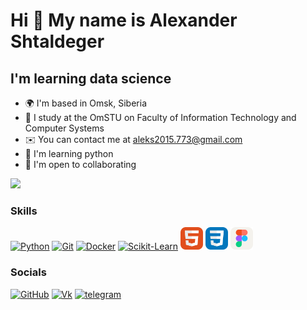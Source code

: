 Hi 👋 My name is Alexander Shtaldeger
==================================

I'm learning data science 
--------------------------------------

* 🌍  I'm based in Omsk, Siberia
* 💼  I study at the OmSTU on Faculty of Information Technology and Computer Systems
* ✉️  You can contact me at [aleks2015.773@gmail.com](mailto:aleks2015.773@gmail.com)
* 🧠  I'm learning python
* 🤝  I'm open to collaborating 

<a href="https://www.github.com/AlexShtal" target="_blank" rel="noreferrer"><img
src="https://img.shields.io/github/followers/AlexShtal?logo=github&style=for-the-badge&color=0891b2&labelColor=1c1917" /></a>

### Skills
<p align="left">
<a href="https://www.python.org/" target="_blank" rel="noreferrer"><img src="https://raw.githubusercontent.com/danielcranney/readme-generator/main/public/icons/skills/python-colored.svg" width="36" height="36" alt="Python" /></a>
<a href="https://git-scm.com/" target="_blank" rel="noreferrer"><img src="https://raw.githubusercontent.com/danielcranney/readme-generator/main/public/icons/skills/git-colored.svg" width="36" height="36" alt="Git" /></a>
<a href="https://www.docker.com/" target="_blank" rel="noreferrer"><img src="https://raw.githubusercontent.com/danielcranney/readme-generator/main/public/icons/skills/docker-colored.svg" width="36" height="36" alt="Docker" /></a>
<a href="https://scikit-learn.org/stable/index.html" target="_blank" rel="noreferrer"><img src="https://github.com/tandpfun/skill-icons/blob/main/icons/ScikitLearn-Dark.svg" width="36" height="36" alt="Scikit-Learn" /></a>
<a href="https://developer.mozilla.org/en-US/docs/Web/HTML" target="_blank" rel="noreferrer"><img src="https://github.com/tandpfun/skill-icons/blob/main/icons/HTML.svg" width="36" height="36" alt="HTML" /></a>
<a href="https://developer.mozilla.org/en-US/docs/Web/CSS" target="_blank" rel="noreferrer"><img src="https://github.com/tandpfun/skill-icons/blob/main/icons/CSS.svg" width="36" height="36" alt="CDD" /></a>
<a href="https://www.figma.com/" target="_blank" rel="noreferrer"><img src="https://github.com/tandpfun/skill-icons/blob/main/icons/Figma-Light.svg" width="36" height="36" alt="Figma" /></a>
</p>

### Socials
<p align="left"> 
<a href="https://www.github.com/AlexShtal" target="_blank" rel="noreferrer"><img src="https://raw.githubusercontent.com/danielcranney/readme-generator/main/public/icons/socials/github.svg" width="36" height="36" alt="GitHub" /></a>
<a href="https://vk.com/masiynechka" target="_blank" rel="noreferrer"><img src="https://www.svgrepo.com/show/303449/vk-1-logo.svg" width="36" height="36" alt="Vk" /></a>
<a href="https://t.me/Myakishkukish" target="_blank" rel="noreferrer"><img src="https://www.svgrepo.com/show/354443/telegram.svg" width="36" height="36" alt="telegram" /></a>
</p>

<!--
### Badges
<a href="https://github.com/AlexShtal" align="left"><img src="https://github-readme-stats.vercel.app/api/top-langs/?username=AlexShtal&langs_count=10&title_color=0891b2&text_color=ffffff&icon_color=0891b2&bg_color=1c1917&hide_border=true&locale=en&custom_title=Top%20%Languages" alt="Top Languages" /></a>
-->
